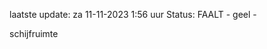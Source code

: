 laatste update: 
za 11-11-2023  1:56   uur 
Status: FAALT - geel - 
<div class="service Y">schijfruimte</div>